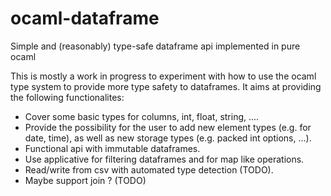 # ocaml-dataframe
Simple and (reasonably) type-safe dataframe api implemented in pure ocaml

This is mostly a work in progress to experiment with how to use the ocaml
type system to provide more type safety to dataframes.
It aims at providing the following functionalites:
- Cover some basic types for columns, int, float, string, ....
- Provide the possibility for the user to add new element types (e.g. for
  date, time), as well as new storage types (e.g. packed int options,
  ...).
- Functional api with immutable dataframes.
- Use applicative for filtering dataframes and for map like operations.
- Read/write from csv with automated type detection (TODO).
- Maybe support join ? (TODO)

